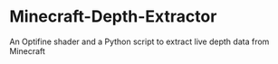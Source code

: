 # Minecraft-Depth-Extractor
An Optifine shader and a Python script to extract live depth data from Minecraft
